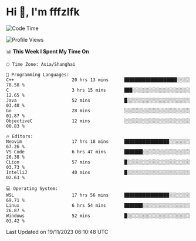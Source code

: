 # Hi 👋, I'm fffzlfk

<!--START_SECTION:waka-->
![Code Time](http://img.shields.io/badge/Code%20Time-583%20hrs%2052%20mins-blue)

![Profile Views](http://img.shields.io/badge/Profile%20Views-0-blue)

📊 **This Week I Spent My Time On** 

```text
🕑︎ Time Zone: Asia/Shanghai

💬 Programming Languages: 
C++                      20 hrs 13 mins      ████████████████████░░░░░   78.58 % 
C                        3 hrs 15 mins       ███░░░░░░░░░░░░░░░░░░░░░░   12.65 % 
Java                     52 mins             █░░░░░░░░░░░░░░░░░░░░░░░░   03.40 % 
Go                       28 mins             ░░░░░░░░░░░░░░░░░░░░░░░░░   01.87 % 
ObjectiveC               12 mins             ░░░░░░░░░░░░░░░░░░░░░░░░░   00.83 % 

🔥 Editors: 
Neovim                   17 hrs 18 mins      █████████████████░░░░░░░░   67.26 % 
VS Code                  6 hrs 47 mins       ███████░░░░░░░░░░░░░░░░░░   26.38 % 
CLion                    57 mins             █░░░░░░░░░░░░░░░░░░░░░░░░   03.73 % 
IntelliJ                 40 mins             █░░░░░░░░░░░░░░░░░░░░░░░░   02.63 % 

💻 Operating System: 
WSL                      17 hrs 56 mins      █████████████████░░░░░░░░   69.71 % 
Linux                    6 hrs 54 mins       ███████░░░░░░░░░░░░░░░░░░   26.87 % 
Windows                  52 mins             █░░░░░░░░░░░░░░░░░░░░░░░░   03.42 % 
```


 Last Updated on 19/11/2023 06:10:48 UTC
<!--END_SECTION:waka-->
